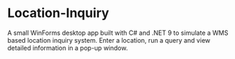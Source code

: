 # Location-Inquiry
A small WinForms desktop app built with C# and .NET 9 to simulate a WMS based location inquiry system. Enter a location, run a query and view detailed information in a pop-up window.
